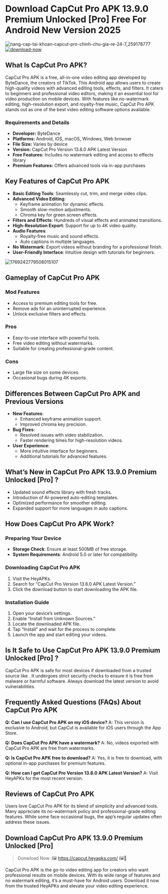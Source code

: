 # Download CapCut Pro APK 13.9.0 Premium Unlocked [Pro] Free For Android New Version 2025

![nang-cap-tai-khoan-capcut-pro-chinh-chu-gia-re-24-7_259178777](https://github.com/user-attachments/assets/c686b903-24e4-4bb2-ba97-1c9a174e83cf) [![download-now](https://github.com/user-attachments/assets/22657e67-9d2d-46af-a41a-5d365d2ddc1f)](https://capcut.heyapks.com/) 


## What Is CapCut Pro APK?
CapCut Pro APK is a free, all-in-one video editing app developed by ByteDance, the creators of TikTok. This Android app allows users to create high-quality videos with advanced editing tools, effects, and filters. It caters to beginners and professional video editors, making it an essential tool for video production on mobile devices. With features like no-watermark editing, high-resolution export, and royalty-free music, CapCut Pro APK stands out as one of the best video editing software options available.

### Requirements and Details
- **Developer:** ByteDance
- **Platforms:** Android, iOS, macOS, Windows, Web browser
- **File Size:** Varies by device
- **Version:** CapCut Pro Version 13.8.0 APK Latest Version
- **Free Features:** Includes no watermark editing and access to effects library
- **Premium Features:** Offers advanced tools via in-app purchases

## Key Features of CapCut Pro APK
- **Basic Editing Tools**: Seamlessly cut, trim, and merge video clips.
- **Advanced Video Editing**:
  - Keyframe animation for dynamic effects.
  - Smooth slow-motion adjustments.
  - Chroma key for green screen effects.
- **Filters and Effects**: Hundreds of visual effects and animated transitions.
- **High-Resolution Export**: Support for up to 4K video quality.
- **Audio Features**:
  - Royalty-free music and sound effects.
  - Auto captions in multiple languages.
- **No Watermark**: Export videos without branding for a professional finish.
- **User-Friendly Interface**: Intuitive design with tutorials for beginners.

![1769242779508015107](https://github.com/user-attachments/assets/f16410e6-a30f-4441-af25-16bc7583bbac)


## Gameplay of CapCut Pro APK

### Mod Features
- Access to premium editing tools for free.
- Remove ads for an uninterrupted experience.
- Unlock exclusive filters and effects.

### Pros
- Easy-to-use interface with powerful tools.
- Free video editing without watermarks.
- Suitable for creating professional-grade content.

### Cons
- Large file size on some devices.
- Occasional bugs during 4K exports.

## Differences Between CapCut Pro APK and Previous Versions
- **New Features**:
  - Enhanced keyframe animation support.
  - Improved chroma key precision.
- **Bug Fixes**:
  - Resolved issues with video stabilization.
  - Faster rendering times for high-resolution videos.
- **User Experience**:
  - More intuitive interface for beginners.
  - Additional tutorials for advanced features.

## What’s New in CapCut Pro APK 13.9.0 Premium Unlocked [Pro] ?
- Updated sound effects library with fresh tracks.
- Introduction of AI-powered auto-editing templates.
- Optimized performance for smoother editing.
- Expanded support for more languages in auto captions.

## How Does CapCut Pro APK Work?

### Preparing Your Device
- **Storage Check**: Ensure at least 500MB of free storage.
- **System Requirements**: Android 5.0 or later for compatibility.

### Downloading CapCut Pro APK
1. Visit the HeyAPKs.
2. Search for “CapCut Pro Version 13.8.0 APK Latest Version.”
3. Click the download button to start downloading the APK file.

### Installation Guide
1. Open your device’s settings.
2. Enable “Install from Unknown Sources.”
3. Locate the downloaded APK file.
4. Tap “Install” and wait for the process to complete.
5. Launch the app and start editing your videos.

## Is It Safe to Use CapCut Pro APK 13.9.0 Premium Unlocked [Pro] ?
CapCut Pro APK is safe for most devices if downloaded from a trusted source like . It undergoes strict security checks to ensure it is free from malware or harmful software. Always download the latest version to avoid vulnerabilities.

## Frequently Asked Questions (FAQs) About CapCut Pro APK

**Q: Can I use CapCut Pro APK on my iOS device?**
A: This version is exclusive to Android, but CapCut is available for iOS users through the App Store.

**Q: Does CapCut Pro APK have a watermark?**
A: No, videos exported with CapCut Pro APK are free from watermarks.

**Q: Is CapCut Pro APK free to download?**
A: Yes, it is free to download, with optional in-app purchases for premium features.

**Q: How can I get CapCut Pro Version 13.8.0 APK Latest Version?**
A: Visit HeyAPKs for the most recent version.

## Reviews of CapCut Pro APK
Users love CapCut Pro APK for its blend of simplicity and advanced tools. Many appreciate its no-watermark policy and professional-grade editing features. While some face occasional bugs, the app’s regular updates often address these issues.

## Download CapCut Pro APK 13.9.0 Premium Unlocked [Pro]

>Donwload Now :🖼️ https://capcut.heyapks.com/ 🖼️📲

CapCut Pro APK is the go-to video editing app for creators who want professional results on mobile devices. With its wide range of features and no watermark editing, it’s a must-have for Android users. Download it now from the trusted HeyAPKs and elevate your video editing experience.


